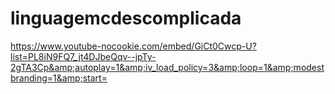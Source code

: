 # linguagemcdescomplicada
https://www.youtube-nocookie.com/embed/GiCt0Cwcp-U?list=PL8iN9FQ7_jt4DJbeQqv--jpTy-2gTA3Cp&amp;autoplay=1&amp;iv_load_policy=3&amp;loop=1&amp;modestbranding=1&amp;start=
